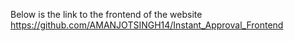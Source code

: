 Below is the link to the frontend of the website 
https://github.com/AMANJOTSINGH14/Instant_Approval_Frontend
